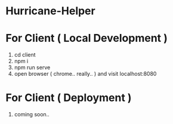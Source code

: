 # Hurricane-Helper


# For Client ( Local Development )

1. cd client
2. npm i
3. npm run serve
4. open browser ( chrome.. really.. ) and visit localhost:8080

# For Client ( Deployment )

1. coming soon..